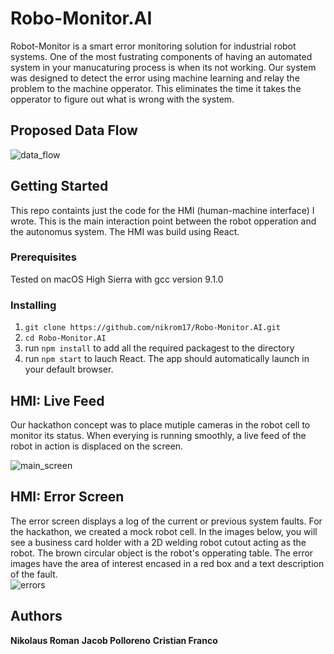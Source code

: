 # Robo-<span>Monitor</span>.AI

Robot-Monitor is a smart error monitoring solution for industrial robot systems. One of the most fustrating components of having an automated system in your manucaturing process is when its not working. Our system was designed to detect the error using machine learning and relay the problem to the machine opperator. This eliminates the time it takes the opperator to figure out what is wrong with the system.

## Proposed Data Flow
![data_flow](https://raw.githubusercontent.com/nikrom17/Robo-Monitor.AI/master/img/IoT_hackathon_flow.jpg)

## Getting Started

This repo containts just the code for the HMI (human-machine interface) I wrote. This is the main interaction point between the robot opperation and the autonomus system. The HMI was build using React.

### Prerequisites

Tested on macOS High Sierra with gcc version 9.1.0

### Installing

1.  `git clone https://github.com/nikrom17/Robo-Monitor.AI.git`
2.  `cd Robo-Monitor.AI`
3.  run  `npm install`  to add all the required packagest to the directory
4.  run `npm start` to lauch React. The app should automatically launch in your default browser.

## HMI: Live Feed
Our hackathon concept was to place mutiple cameras in the robot cell to monitor its status. When everying is running smoothly, a live feed of the robot in action is displaced on the screen.

![main_screen](https://raw.githubusercontent.com/nikrom17/Robo-Monitor.AI/master/img/live.png)

## HMI: Error Screen

The error screen displays a log of the current or previous system faults. For the hackathon, we created a mock robot cell. In the images below, you will see a business card holder with a 2D welding robot cutout acting as the robot. The brown circular object is the robot's opperating table. The error images have the area of interest encased in a red box and a text description of the fault. <br>
![errors](https://raw.githubusercontent.com/nikrom17/Robo-Monitor.AI/master/img/errors.png)

## Authors

**Nikolaus Roman**
**Jacob Polloreno**
**Cristian Franco**
